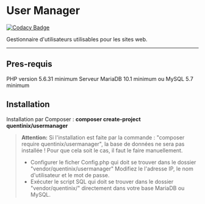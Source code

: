 User Manager
===========

[![Codacy Badge](https://api.codacy.com/project/badge/Grade/686bb131c11b4424b51ccb8791e44833)](https://www.codacy.com/app/Quentinix/UserManager?utm_source=github.com&utm_medium=referral&utm_content=Quentinix/UserManager&utm_campaign=badger)


Gestionnaire d'utilisateurs utilisables pour les sites web. 

----------
Pres-requis
-------
PHP version 5.6.31 minimum
Serveur MariaDB 10.1 minimum ou MySQL 5.7 minimum

Installation
----------------

Installation par Composer : **composer create-project quentinix/usermanager**
> **Attention:**
> Si l'installation est faite par la commande : "composer require quentinix/usermanager", la base de données ne sera pas installée !
> Pour que cela soit le cas, il faut le faire manuellement.
> - Configurer le ficher Config.php qui doit se trouver dans le dossier "vendor/quentinix/usermanager"
> Modifiez le l'adresse IP, le nom d'utilisateur et le mot de passe.
> - Exécuter le script SQL qui doit se trouver dans le dossier "vendor/quentinix/" directement dans votre base MariaDB ou MySQL.
